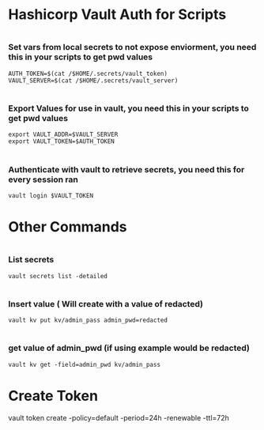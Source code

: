 <h1> Hashicorp Vault Auth for Scripts

# <h3> Set vars from local secrets to not expose enviorment, you need this in your scripts to get pwd values
    AUTH_TOKEN=$(cat /$HOME/.secrets/vault_token)
    VAULT_SERVER=$(cat /$HOME/.secrets/vault_server)

# <h3> Export Values for use in vault, you need this in your scripts to get pwd values
    export VAULT_ADDR=$VAULT_SERVER
    export VAULT_TOKEN=$AUTH_TOKEN

# <h3> Authenticate with vault to retrieve secrets, you need this for every session ran
    vault login $VAULT_TOKEN

<!-- Commands -->
# Other Commands
# <h3> List secrets
    vault secrets list -detailed

# <h3> Insert value ( Will create with a value of redacted)
    vault kv put kv/admin_pass admin_pwd=redacted

# <h3> get value of admin_pwd (if using example would be redacted)
    vault kv get -field=admin_pwd kv/admin_pass

 # Create Token
vault token create -policy=default -period=24h -renewable  -ttl=72h